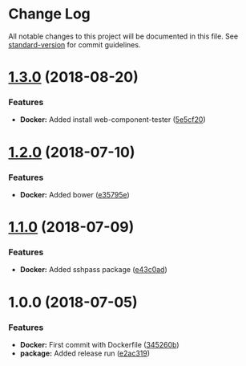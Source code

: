 # Change Log

All notable changes to this project will be documented in this file. See [standard-version](https://github.com/conventional-changelog/standard-version) for commit guidelines.

<a name="1.3.0"></a>
# [1.3.0](https://github.com/wolmi/nodejs_wct/compare/v1.2.0...v1.3.0) (2018-08-20)


### Features

* **Docker:** Added install web-component-tester ([5e5cf20](https://github.com/wolmi/nodejs_wct/commit/5e5cf20))



<a name="1.2.0"></a>
# [1.2.0](https://github.com/wolmi/nodejs_wct/compare/v1.1.0...v1.2.0) (2018-07-10)


### Features

* **Docker:** Added bower ([e35795e](https://github.com/wolmi/nodejs_wct/commit/e35795e))



<a name="1.1.0"></a>
# [1.1.0](https://github.com/wolmi/nodejs_wct/compare/v1.0.0...v1.1.0) (2018-07-09)


### Features

* **Docker:** Added sshpass package ([e43c0ad](https://github.com/wolmi/nodejs_wct/commit/e43c0ad))



<a name="1.0.0"></a>
# 1.0.0 (2018-07-05)


### Features

* **Docker:** First commit with Dockerfile ([345260b](https://github.com/wolmi/nodejs_wct/commit/345260b))
* **package:** Added release run ([e2ac319](https://github.com/wolmi/nodejs_wct/commit/e2ac319))
